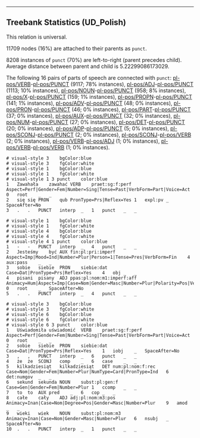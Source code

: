 

--------------------------------------------------------------------------------

## Treebank Statistics (UD_Polish)

This relation is universal.

11709 nodes (16%) are attached to their parents as `punct`.

8208 instances of `punct` (70%) are left-to-right (parent precedes child).
Average distance between parent and child is 5.22299086173029.

The following 16 pairs of parts of speech are connected with `punct`: [pl-pos/VERB]()-[pl-pos/PUNCT]() (9117; 78% instances), [pl-pos/ADJ]()-[pl-pos/PUNCT]() (1113; 10% instances), [pl-pos/NOUN]()-[pl-pos/PUNCT]() (958; 8% instances), [pl-pos/X]()-[pl-pos/PUNCT]() (159; 1% instances), [pl-pos/PROPN]()-[pl-pos/PUNCT]() (141; 1% instances), [pl-pos/ADV]()-[pl-pos/PUNCT]() (48; 0% instances), [pl-pos/PRON]()-[pl-pos/PUNCT]() (46; 0% instances), [pl-pos/PART]()-[pl-pos/PUNCT]() (37; 0% instances), [pl-pos/AUX]()-[pl-pos/PUNCT]() (32; 0% instances), [pl-pos/NUM]()-[pl-pos/PUNCT]() (27; 0% instances), [pl-pos/DET]()-[pl-pos/PUNCT]() (20; 0% instances), [pl-pos/ADP]()-[pl-pos/PUNCT]() (5; 0% instances), [pl-pos/SCONJ]()-[pl-pos/PUNCT]() (2; 0% instances), [pl-pos/SCONJ]()-[pl-pos/VERB]() (2; 0% instances), [pl-pos/VERB]()-[pl-pos/ADJ]() (1; 0% instances), [pl-pos/VERB]()-[pl-pos/VERB]() (1; 0% instances).


~~~ conllu
# visual-style 3	bgColor:blue
# visual-style 3	fgColor:white
# visual-style 1	bgColor:blue
# visual-style 1	fgColor:white
# visual-style 1 3 punct	color:blue
1	Zawahała	zawahać	VERB	praet:sg:f:perf	Aspect=Perf|Gender=Fem|Number=Sing|Tense=Past|VerbForm=Part|Voice=Act	0	root	_	_
2	się	się	PRON	qub	PronType=Prs|Reflex=Yes	1	expl:pv	_	SpaceAfter=No
3	.	.	PUNCT	interp	_	1	punct	_	_

~~~


~~~ conllu
# visual-style 1	bgColor:blue
# visual-style 1	fgColor:white
# visual-style 4	bgColor:blue
# visual-style 4	fgColor:white
# visual-style 4 1 punct	color:blue
1	-	-	PUNCT	interp	_	4	punct	_	_
2	Jesteśmy	być	AUX	fin:pl:pri:imperf	Aspect=Imp|Mood=Ind|Number=Plur|Person=1|Tense=Pres|VerbForm=Fin	4	aux:pass	_	_
3	sobie	siebie	PRON	siebie:dat	Case=Dat|PronType=Prs|Reflex=Yes	4	obj	_	_
4	pisani	pisany	ADJ	ppas:pl:nom:m1:imperf:aff	Animacy=Hum|Aspect=Imp|Case=Nom|Gender=Masc|Number=Plur|Polarity=Pos|VerbForm=Part|Voice=Pass	0	root	_	SpaceAfter=No
5	.	.	PUNCT	interp	_	4	punct	_	_

~~~


~~~ conllu
# visual-style 3	bgColor:blue
# visual-style 3	fgColor:white
# visual-style 6	bgColor:blue
# visual-style 6	fgColor:white
# visual-style 6 3 punct	color:blue
1	Uświadomiła	uświadomić	VERB	praet:sg:f:perf	Aspect=Perf|Gender=Fem|Number=Sing|Tense=Past|VerbForm=Part|Voice=Act	0	root	_	_
2	sobie	siebie	PRON	siebie:dat	Case=Dat|PronType=Prs|Reflex=Yes	1	iobj	_	SpaceAfter=No
3	,	,	PUNCT	interp	_	6	punct	_	_
4	że	że	SCONJ	comp	_	6	case	_	_
5	kilkadziesiąt	kilkadziesiąt	DET	num:pl:nom:f:rec	Case=Nom|Gender=Fem|Number=Plur|NumType=Card|PronType=Ind	6	det:numgov	_	_
6	sekund	sekunda	NOUN	subst:pl:gen:f	Case=Gen|Gender=Fem|Number=Plur	1	ccomp	_	_
7	to	to	AUX	pred	_	6	cop	_	_
8	całe	cały	ADJ	adj:pl:nom:m3:pos	Animacy=Inan|Case=Nom|Degree=Pos|Gender=Masc|Number=Plur	9	amod	_	_
9	wieki	wiek	NOUN	subst:pl:nom:m3	Animacy=Inan|Case=Nom|Gender=Masc|Number=Plur	6	nsubj	_	SpaceAfter=No
10	.	.	PUNCT	interp	_	1	punct	_	_

~~~


